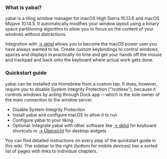 ### What is yabai?

yabai is a tiling window manager for macOS High Sierra 10.13.6 and macOS Mojave 10.14.5. It automatically modifies your window layout using a binary space partitioning algorithm to allow you to focus on the content of your windows without distractions.

Integration with [&rightarrow;&nbsp;skhd][gh-skhd] allows you to become the macOS power user you have always wanted to be. Create custom keybindings to control windows, spaces and displays in practically no time and get your hands off the mouse and trackpad and back onto the keyboard where actual work gets done.

### Quickstart guide

yabai can be installed via Homebrew from a custom tap. It does, however, require you to disable System Integrity Protection ("rootless"), because it controls windows by acting through Dock.app&thinsp;—&thinsp;which is the sole owner of the main connection to the window server.

- Disable System Integrity Protection
- Install yabai and configure macOS to allow it to run
- Configure yabai to your liking
- Optional: Integrate yabai with other software like [&rightarrow;&nbsp;skhd][gh-skhd] for keyboard shortcuts or [&rightarrow;&nbsp;Übersicht][gh-uebersicht] for desktop widgets

You can find detailed instructions on every step of the quickstart guide in this wiki. The sidebar to the right (bottom for mobile devices) has a sorted list of pages with links to individual chapters. 

[gh-skhd]: https://github.com/koekeishiya/skhd
[gh-uebersicht]: https://github.com/felixhageloh/uebersicht